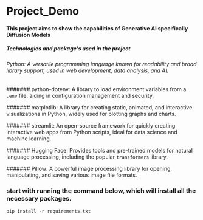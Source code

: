 ﻿# Project_Demo

#### This project aims to show the capabilities of Generative AI specifically Diffusion Models

##### Technologies and package's used in the project


###### Python: A versatile programming language known for readability and broad library support, used in web development, data analysis, and AI.

####### python-dotenv: A library to load environment variables from a `.env` file, aiding in configuration management and security.

####### matplotlib: A library for creating static, animated, and interactive visualizations in Python, widely used for plotting graphs and charts.

####### streamlit: An open-source framework for quickly creating interactive web apps from Python scripts, ideal for data science and machine learning.

####### Hugging Face: Provides tools and pre-trained models for natural language processing, including the popular `transformers` library.

####### Pillow: A powerful image processing library for opening, manipulating, and saving various image file formats.


### start with running the command below, which will install all the necessary packages.
```
pip install -r requirements.txt
```
